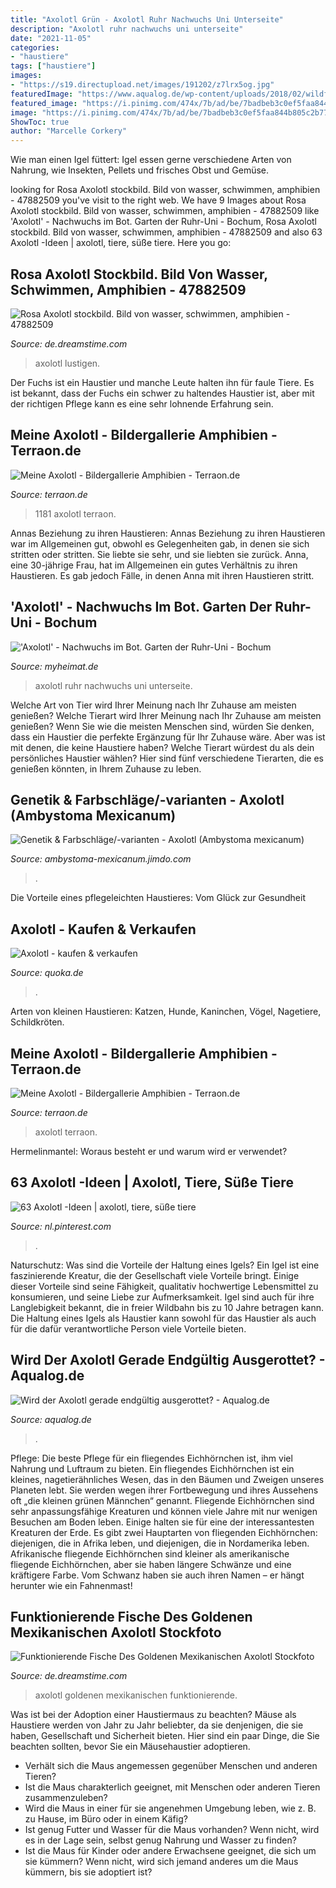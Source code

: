 ```yaml
---
title: "Axolotl Grün - Axolotl Ruhr Nachwuchs Uni Unterseite"
description: "Axolotl ruhr nachwuchs uni unterseite"
date: "2021-11-05"
categories:
- "haustiere"
tags: ["haustiere"]
images:
- "https://s19.directupload.net/images/191202/z7lrx5og.jpg"
featuredImage: "https://www.aqualog.de/wp-content/uploads/2018/02/wildfarbener-axolotl-624x416.jpg"
featured_image: "https://i.pinimg.com/474x/7b/ad/be/7badbeb3c0ef5faa844b805c2b77f0d8.jpg"
image: "https://i.pinimg.com/474x/7b/ad/be/7badbeb3c0ef5faa844b805c2b77f0d8.jpg"
ShowToc: true
author: "Marcelle Corkery"
---
```



Wie man einen Igel füttert: Igel essen gerne verschiedene Arten von Nahrung, wie Insekten, Pellets und frisches Obst und Gemüse.

	

		
looking for Rosa Axolotl stockbild. Bild von wasser, schwimmen, amphibien - 47882509 you've visit to the right web. We have 9 Images about Rosa Axolotl stockbild. Bild von wasser, schwimmen, amphibien - 47882509 like &#039;Axolotl&#039; - Nachwuchs im Bot. Garten der Ruhr-Uni - Bochum, Rosa Axolotl stockbild. Bild von wasser, schwimmen, amphibien - 47882509 and also 63 Axolotl -Ideen | axolotl, tiere, süße tiere. Here you go:
		
    
## Rosa Axolotl Stockbild. Bild Von Wasser, Schwimmen, Amphibien - 47882509

<img loading=lazy src="https://thumbs.dreamstime.com/b/porträt-eines-lustigen-axolotl-103042101.jpg" onerror="this.onerror=null;this.src='https://tse2.mm.bing.net/th?id=OIP.ERNxWdjVndXDFP0UaqNySAHaE7&amp;pid=15.1';" alt="Rosa Axolotl stockbild. Bild von wasser, schwimmen, amphibien - 47882509">

_Source: de.dreamstime.com_

>axolotl lustigen. 

	

Der Fuchs ist ein Haustier und manche Leute halten ihn für faule Tiere. Es ist bekannt, dass der Fuchs ein schwer zu haltendes Haustier ist, aber mit der richtigen Pflege kann es eine sehr lohnende Erfahrung sein.

    
## Meine Axolotl - Bildergallerie Amphibien - Terraon.de

<img loading=lazy src="https://www.terraon.de/attachment/47696-dsc-1181-jpg/?thumbnail=1" onerror="this.onerror=null;this.src='https://tse1.mm.bing.net/th?id=OIP.cwn-EZQqXHg-iQMeLYCztQAAAA&amp;pid=15.1';" alt="Meine Axolotl - Bildergallerie Amphibien - Terraon.de">

_Source: terraon.de_

>1181 axolotl terraon. 

	

Annas Beziehung zu ihren Haustieren: Annas Beziehung zu ihren Haustieren war im Allgemeinen gut, obwohl es Gelegenheiten gab, in denen sie sich stritten oder stritten. Sie liebte sie sehr, und sie liebten sie zurück.
Anna, eine 30-jährige Frau, hat im Allgemeinen ein gutes Verhältnis zu ihren Haustieren. Es gab jedoch Fälle, in denen Anna mit ihren Haustieren stritt.

    
## &#039;Axolotl&#039; - Nachwuchs Im Bot. Garten Der Ruhr-Uni - Bochum

<img loading=lazy src="https://s19.directupload.net/images/191202/z7lrx5og.jpg" onerror="this.onerror=null;this.src='https://tse2.mm.bing.net/th?id=OIP.4RP_h90a0i9E_3ugRJoaAQHaE6&amp;pid=15.1';" alt="&#039;Axolotl&#039; - Nachwuchs im Bot. Garten der Ruhr-Uni - Bochum">

_Source: myheimat.de_

>axolotl ruhr nachwuchs uni unterseite. 

	

Welche Art von Tier wird Ihrer Meinung nach Ihr Zuhause am meisten genießen?
Welche Tierart wird Ihrer Meinung nach Ihr Zuhause am meisten genießen? Wenn Sie wie die meisten Menschen sind, würden Sie denken, dass ein Haustier die perfekte Ergänzung für Ihr Zuhause wäre. Aber was ist mit denen, die keine Haustiere haben? Welche Tierart würdest du als dein persönliches Haustier wählen? Hier sind fünf verschiedene Tierarten, die es genießen könnten, in Ihrem Zuhause zu leben.

    
## Genetik &amp; Farbschläge/-varianten - Axolotl (Ambystoma Mexicanum)

<img loading=lazy src="https://image.jimcdn.com/app/cms/image/transf/none/path/s793b754643f0964b/image/i602988155e7c0e10/version/1409677562/image.jpg" onerror="this.onerror=null;this.src='https://tse2.mm.bing.net/th?id=OIP.gYzZicxWo6Ni-21TTr2kXAHaFW&amp;pid=15.1';" alt="Genetik &amp; Farbschläge/-varianten - Axolotl (Ambystoma mexicanum)">

_Source: ambystoma-mexicanum.jimdo.com_

>. 

	

Die Vorteile eines pflegeleichten Haustieres: Vom Glück zur Gesundheit

    
## Axolotl - Kaufen &amp; Verkaufen

<img loading=lazy src="https://pic0.qimage.de/01/20/43/s240432001.jpg" onerror="this.onerror=null;this.src='https://tse3.mm.bing.net/th?id=OIP.rINKdVYZofeZO5HLDV-8RQAAAA&amp;pid=15.1';" alt="Axolotl - kaufen &amp; verkaufen">

_Source: quoka.de_

>. 

	

Arten von kleinen Haustieren: Katzen, Hunde, Kaninchen, Vögel, Nagetiere, Schildkröten.

    
## Meine Axolotl - Bildergallerie Amphibien - Terraon.de

<img loading=lazy src="https://www.terraon.de/attachment/47698-dsc-9439-jpg/?thumbnail=1" onerror="this.onerror=null;this.src='https://tse2.mm.bing.net/th?id=OIP.we4PFs77MRJEfQzS-j49jgAAAA&amp;pid=15.1';" alt="Meine Axolotl - Bildergallerie Amphibien - Terraon.de">

_Source: terraon.de_

>axolotl terraon. 

	

Hermelinmantel: Woraus besteht er und warum wird er verwendet?

    
## 63 Axolotl -Ideen | Axolotl, Tiere, Süße Tiere

<img loading=lazy src="https://i.pinimg.com/474x/7b/ad/be/7badbeb3c0ef5faa844b805c2b77f0d8.jpg" onerror="this.onerror=null;this.src='https://tse2.mm.bing.net/th?id=OIP.EnydPTysN1rCz7Np4q-QYgAAAA&amp;pid=15.1';" alt="63 Axolotl -Ideen | axolotl, tiere, süße tiere">

_Source: nl.pinterest.com_

>. 

	

Naturschutz: Was sind die Vorteile der Haltung eines Igels?
Ein Igel ist eine faszinierende Kreatur, die der Gesellschaft viele Vorteile bringt. Einige dieser Vorteile sind seine Fähigkeit, qualitativ hochwertige Lebensmittel zu konsumieren, und seine Liebe zur Aufmerksamkeit. Igel sind auch für ihre Langlebigkeit bekannt, die in freier Wildbahn bis zu 10 Jahre betragen kann. Die Haltung eines Igels als Haustier kann sowohl für das Haustier als auch für die dafür verantwortliche Person viele Vorteile bieten.

    
## Wird Der Axolotl Gerade Endgültig Ausgerottet? - Aqualog.de

<img loading=lazy src="https://www.aqualog.de/wp-content/uploads/2018/02/wildfarbener-axolotl-624x416.jpg" onerror="this.onerror=null;this.src='https://tse3.mm.bing.net/th?id=OIP.gTbZnh3PT-xooF1oTC8cfAHaE8&amp;pid=15.1';" alt="Wird der Axolotl gerade endgültig ausgerottet? - Aqualog.de">

_Source: aqualog.de_

>. 

	

Pflege: Die beste Pflege für ein fliegendes Eichhörnchen ist, ihm viel Nahrung und Luftraum zu bieten.
Ein fliegendes Eichhörnchen ist ein kleines, nagetierähnliches Wesen, das in den Bäumen und Zweigen unseres Planeten lebt. Sie werden wegen ihrer Fortbewegung und ihres Aussehens oft „die kleinen grünen Männchen“ genannt. Fliegende Eichhörnchen sind sehr anpassungsfähige Kreaturen und können viele Jahre mit nur wenigen Besuchen am Boden leben. Einige halten sie für eine der interessantesten Kreaturen der Erde.
Es gibt zwei Hauptarten von fliegenden Eichhörnchen: diejenigen, die in Afrika leben, und diejenigen, die in Nordamerika leben. Afrikanische fliegende Eichhörnchen sind kleiner als amerikanische fliegende Eichhörnchen, aber sie haben längere Schwänze und eine kräftigere Farbe. Vom Schwanz haben sie auch ihren Namen – er hängt herunter wie ein Fahnenmast!

    
## Funktionierende Fische Des Goldenen Mexikanischen Axolotl Stockfoto

<img loading=lazy src="https://thumbs.dreamstime.com/b/funktionierende-fische-des-goldenen-mexikanischen-axolotl-seltener-goldener-im-aquarium-181810100.jpg" onerror="this.onerror=null;this.src='https://tse3.mm.bing.net/th?id=OIP.HgBMjtisvsR7Gx-OzZpaQQHaE7&amp;pid=15.1';" alt="Funktionierende Fische Des Goldenen Mexikanischen Axolotl Stockfoto">

_Source: de.dreamstime.com_

>axolotl goldenen mexikanischen funktionierende. 

	

Was ist bei der Adoption einer Haustiermaus zu beachten?
Mäuse als Haustiere werden von Jahr zu Jahr beliebter, da sie denjenigen, die sie haben, Gesellschaft und Sicherheit bieten. Hier sind ein paar Dinge, die Sie beachten sollten, bevor Sie ein Mäusehaustier adoptieren.
- Verhält sich die Maus angemessen gegenüber Menschen und anderen Tieren?
- Ist die Maus charakterlich geeignet, mit Menschen oder anderen Tieren zusammenzuleben?
- Wird die Maus in einer für sie angenehmen Umgebung leben, wie z. B. zu Hause, im Büro oder in einem Käfig?
- Ist genug Futter und Wasser für die Maus vorhanden? Wenn nicht, wird es in der Lage sein, selbst genug Nahrung und Wasser zu finden?
- Ist die Maus für Kinder oder andere Erwachsene geeignet, die sich um sie kümmern? Wenn nicht, wird sich jemand anderes um die Maus kümmern, bis sie adoptiert ist?

